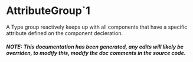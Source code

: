 # AttributeGroup`1
A Type group reactively keeps up with all components that have a specific attribute defined on the component decleration.


##### NOTE: This documentation has been generated, any edits will likely be overriden, to modify this, modify the doc comments in the source code.
